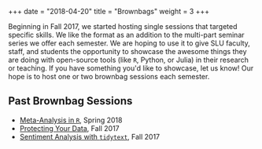 +++
date = "2018-04-20"
title = "Brownbags"
weight = 3
+++

Beginning in Fall 2017, we started hosting single sessions that targeted specific skills. We like the format as an addition to the multi-part seminar series we offer each semester. We are hoping to use it to give SLU faculty, staff, and students the opportunity to showcase the awesome things they are doing with open-source tools (like `R`, Python, or Julia) in their research or teaching. If you have something you'd like to showcase, let us know! Our hope is to host one or two brownbag sessions each semester.

## Past Brownbag Sessions

* [Meta-Analysis in `R`](/news/metaanalysis/), Spring 2018
* [Protecting Your Data](https://github.com/slu-dss/protectData), Fall 2017
* [Sentiment Analysis with `tidytext`](https://github.com/slu-dss/sentiments), Fall 2017